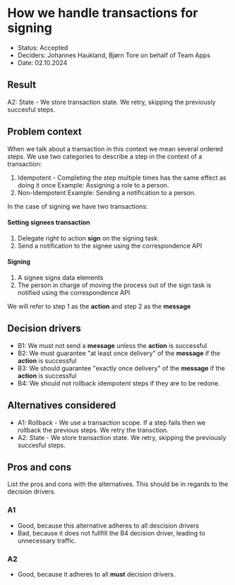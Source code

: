 # How we handle transactions for signing

- Status: Accepted
- Deciders: Johannes Haukland, Bjørn Tore on behalf of Team Apps
- Date: 02.10.2024

## Result

A2: State - We store transaction state. We retry, skipping the previously succesful steps.

## Problem context

When we talk about a transaction in this context we mean several ordered steps.
We use two categories to describe a step in the context of a transaction:

1. Idempotent - Completing the step multiple times has the same effect as doing it once
   Example: Assigning a role to a person.
2. Non-Idempotent
   Example: Sending a notification to a person.

In the case of signing we have two transactions:

#### Setting signees transaction

1. Delegate right to action **sign** on the signing task.
2. Send a notification to the signee using the correspondence API

#### Signing

1. A signee signs data elements
2. The person in charge of moving the process out of the sign task is notified using the correspondence API

We will refer to step 1 as the **action** and step 2 as the **message**

## Decision drivers

- B1: We must not send a **message** unless the **action** is successful
- B2: We must guarantee "at least once delivery" of the **message** if the **action** is successful
- B3: We should guarantee "exactly once delivery" of the **message** if the **action** is successful
- B4: We should not rollback idempotent steps if they are to be redone.

## Alternatives considered

- A1: Rollback - We use a transaction scope. If a step fails then we rollback the previous steps. We retry the transction.
- A2: State - We store transaction state. We retry, skipping the previously succesful steps.

## Pros and cons

List the pros and cons with the alternatives. This should be in regards to the decision drivers.

### A1

- Good, because this alternative adheres to all descision drivers
- Bad, because it does not fullfill the B4 decision driver, leading to unnecessary traffic.

### A2

- Good, because it adheres to all **must** decision drivers.
